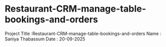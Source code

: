 # Restaurant-CRM-manage-table-bookings-and-orders
Project Title :Restaurant-CRM-manage-table-bookings-and-orders
Name : Saniya Thabassum
Date : 20-09-2025
